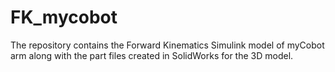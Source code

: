 # FK_mycobot
The repository contains the Forward Kinematics Simulink model of myCobot arm along with the part files created in SolidWorks for the 3D model. 
